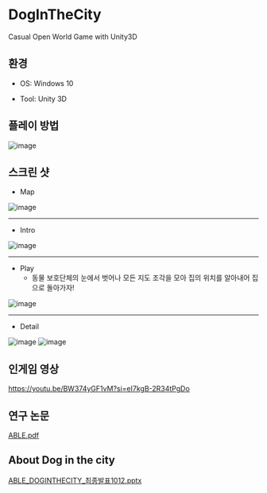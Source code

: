 # DogInTheCity
Casual Open World Game with Unity3D

## 환경
- OS: Windows 10

- Tool: Unity 3D

## 플레이 방법
![image](https://github.com/nnyno/dogincity/assets/86473590/0dc5e9a6-6fc0-41b6-830a-485b34c02a69)

## 스크린 샷

- Map

![image](https://github.com/nnyno/dogincity/assets/86473590/2d0c3ae6-3cd5-4745-be2c-95d10fc386b9)
****************
- Intro
  
![image](https://github.com/nnyno/dogincity/assets/86473590/90837875-06aa-4bdc-980a-590cd3246a27)
****************
- Play
  - 동물 보호단체의 눈에서 벗어나 모든 지도 조각을 모아 집의 위치를 알아내어 집으로 돌아가자!
  
![image](https://github.com/nnyno/dogincity/assets/86473590/7735a768-359c-43b4-92b9-7b7eac42add8)
****************
- Detail
  
![image](https://github.com/nnyno/dogincity/assets/86473590/6bd39599-052c-4df2-9cb2-3972990b886f)
![image](https://github.com/nnyno/dogincity/assets/86473590/03cb9789-5568-49bd-92bc-8822accfe9ae)

## 인게임 영상
https://youtu.be/BW374yGF1vM?si=eI7kgB-2R34tPgDo

## 연구 논문
[ABLE.pdf](https://github.com/nnyno/dogincity/files/14375109/ABLE.pdf)

## About Dog in the city
[ABLE_DOGINTHECITY_최종발표1012.pptx](https://github.com/nnyno/dogincity/files/14375108/ABLE_DOGINTHECITY_.1012.pptx)
